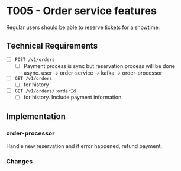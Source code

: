 # T005 - Order service features

Regular users should be able to reserve tickets for a showtime.

## Technical Requirements

- [ ] `POST /v1/orders`
  - [ ] Payment process is sync but reservation process will be done async. user -> order-service -> kafka -> order-processor
- [ ] `GET /v1/orders`
  - [ ] for history
- [ ] `GET /v1/orders/:orderId`
  - [ ] for history. Include payment information.

## Implementation

### order-processor

Handle new reservation and if error happened, refund payment.

### Changes
